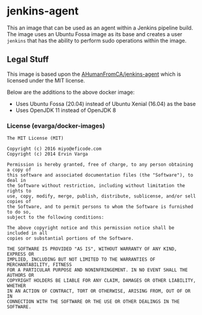# jenkins-agent

This an image that can be used as an agent within a Jenkins pipeline build. The image uses an Ubuntu Fossa image as its base and creates a user `jenkins` that has the ability to perform sudo operations within the image.

## Legal Stuff
This image is based upon the [AHumanFromCA/jenkins-agent](https://github.com/AHumanFromCA/jenkins-agent) which is licensed under the MIT license.

Below are the additions to the above docker image:

- Uses Ubuntu Fossa (20.04) instead of Ubuntu Xenial (16.04) as the base
- Uses OpenJDK 11 instead of OpenJDK 8

### License (evarga/docker-images)

```
The MIT License (MIT)

Copyright (c) 2016 miyo@eficode.com
Copyright (c) 2014 Ervin Varga

Permission is hereby granted, free of charge, to any person obtaining a copy of
this software and associated documentation files (the "Software"), to deal in
the Software without restriction, including without limitation the rights to
use, copy, modify, merge, publish, distribute, sublicense, and/or sell copies of
the Software, and to permit persons to whom the Software is furnished to do so,
subject to the following conditions:

The above copyright notice and this permission notice shall be included in all
copies or substantial portions of the Software.

THE SOFTWARE IS PROVIDED "AS IS", WITHOUT WARRANTY OF ANY KIND, EXPRESS OR
IMPLIED, INCLUDING BUT NOT LIMITED TO THE WARRANTIES OF MERCHANTABILITY, FITNESS
FOR A PARTICULAR PURPOSE AND NONINFRINGEMENT. IN NO EVENT SHALL THE AUTHORS OR
COPYRIGHT HOLDERS BE LIABLE FOR ANY CLAIM, DAMAGES OR OTHER LIABILITY, WHETHER
IN AN ACTION OF CONTRACT, TORT OR OTHERWISE, ARISING FROM, OUT OF OR IN
CONNECTION WITH THE SOFTWARE OR THE USE OR OTHER DEALINGS IN THE SOFTWARE.
```

